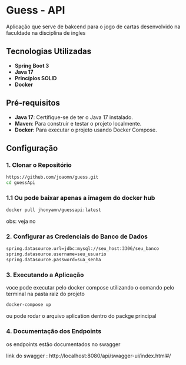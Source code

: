 # Guess - API

Aplicação que serve de bakcend para o jogo de cartas desenvolvido na faculdade na disciplina de ingles


## Tecnologias Utilizadas

- **Spring Boot 3**
- **Java 17**
- **Princípios SOLID**
- **Docker**

## Pré-requisitos

- **Java 17**: Certifique-se de ter o Java 17 instalado.
- **Maven**: Para construir e testar o projeto localmente.
- **Docker**: Para executar o projeto usando Docker Compose.

## Configuração

### 1. Clonar o Repositório

```bash
https://github.com/joaomn/guess.git
cd guessApi

```

### 1.1 Ou pode baixar apenas a imagem do docker hub

```bash
docker pull jhonyamn/guessapi:latest

```

obs: veja no 

### 2. Configurar as Credenciais do Banco de Dados

```bash
spring.datasource.url=jdbc:mysql://seu_host:3306/seu_banco
spring.datasource.username=seu_usuario
spring.datasource.password=sua_senha

```

### 3. Executando a Aplicação

voce pode executar pelo docker compose utilizando o comando pelo terminal na pasta raiz do projeto

```bash
docker-compose up

```

ou pode rodar o arquivo aplication dentro do packge principal

### 4. Documentação dos Endpoints

os endpoints estão documentados no swagger

link do swagger : http://localhost:8080/api/swagger-ui/index.html#/
